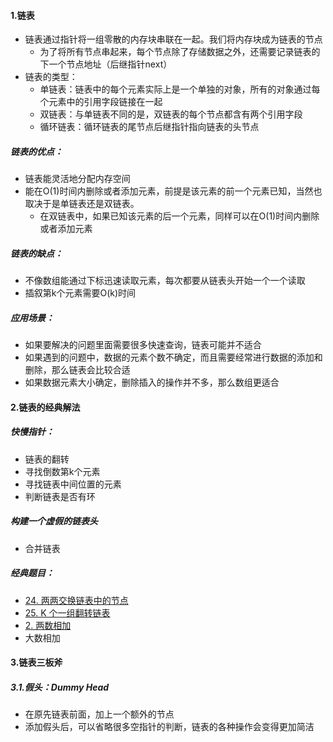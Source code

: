 #### 1.链表

- 链表通过指针将一组零散的内存块串联在一起。我们将内存块成为链表的节点
  - 为了将所有节点串起来，每个节点除了存储数据之外，还需要记录链表的下一个节点地址（后继指针next）
- 链表的类型：
  - 单链表：链表中的每个元素实际上是一个单独的对象，所有的对象通过每个元素中的引用字段链接在一起
  - 双链表：与单链表不同的是，双链表的每个节点都含有两个引用字段
  - 循环链表：循环链表的尾节点后继指针指向链表的头节点

##### 链表的优点：

- 链表能灵活地分配内存空间
- 能在O(1)时间内删除或者添加元素，前提是该元素的前一个元素已知，当然也取决于是单链表还是双链表。
  - 在双链表中，如果已知该元素的后一个元素，同样可以在O(1)时间内删除或者添加元素

##### 链表的缺点：

- 不像数组能通过下标迅速读取元素，每次都要从链表头开始一个一个读取
- 插叙第k个元素需要O(k)时间

##### 应用场景：

- 如果要解决的问题里面需要很多快速查询，链表可能并不适合
- 如果遇到的问题中，数据的元素个数不确定，而且需要经常进行数据的添加和删除，那么链表会比较合适
- 如果数据元素大小确定，删除插入的操作并不多，那么数组更适合

#### 2.链表的经典解法

##### 快慢指针：

- 链表的翻转
- 寻找倒数第k个元素
- 寻找链表中间位置的元素
- 判断链表是否有环

##### 构建一个虚假的链表头

- 合并链表

##### 经典题目：

- [24. 两两交换链表中的节点](https://leetcode-cn.com/problems/swap-nodes-in-pairs/)
- [25. K 个一组翻转链表](https://leetcode-cn.com/problems/reverse-nodes-in-k-group/)
- [2. 两数相加](https://leetcode-cn.com/problems/add-two-numbers/)
- 大数相加

#### 3.链表三板斧

##### 3.1.假头：Dummy Head

- 在原先链表前面，加上一个额外的节点
- 添加假头后，可以省略很多空指针的判断，链表的各种操作会变得更加简洁



















